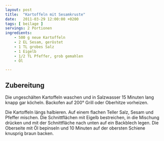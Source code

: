 ```yaml
---
layout: post
title:  "Kartoffeln mit Sesamkruste"
date:   2011-03-29 12:00:00 +0200
tags: [ beilage ]
servings: 2 Portionen
ingredients:
    - 500 g neue Kartoffeln
    - 2 EL Sesam, geröstet
    - 1 TL grobes Salz
    - 1 Eigelb
    - 1/2 TL Pfeffer, grob gemahlen
    - Öl

---
```


## Zubereitung

Die ungeschälten Kartoffeln waschen und in Salzwasser 15 Minuten lang knapp gar köcheln. Backofen auf 200° Grill oder Oberhitze vorheizen.

Die Kartoffeln längs halbieren. Auf einem flachen Teller Salz, Sesam und Pfeffer mischen. Die Schnittflächen mit Eigelb bestreichen, in die Mischung drücken und mit der Schnittfläche nach unten auf ein Backblech legen. Die Oberseite mit Öl bepinseln und 10 Minuten auf der obersten Schiene knusprig braun backen.